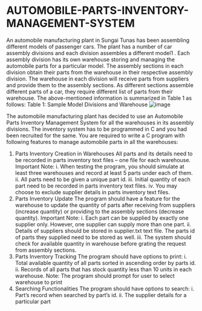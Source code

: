 # AUTOMOBILE-PARTS-INVENTORY-MANAGEMENT-SYSTEM
An automobile manufacturing plant in Sungai Tunas has been assembling different models of 
passenger cars. The plant has a number of car assembly divisions and each division assembles 
a different model1
. Each assembly division has its own warehouse storing and managing the 
automobile parts for a particular model. The assembly sections in each division obtain their 
parts from the warehouse in their respective assembly division. 
The warehouse in each division will receive parts from suppliers and provide them to the 
assembly sections. As different sections assemble different parts of a car, they require different 
list of parts from their warehouse. The above-mentioned information is summarized in Table 
1 as follows:
Table 1: Sample Model Divisions and Warehouse
![image](https://user-images.githubusercontent.com/124484779/216805835-ac6d864f-0e1a-4d51-963e-4438a97ea0ad.png)

The automobile manufacturing plant has decided to use an Automobile Parts Inventory 
Management System for all the warehouses in its assembly divisions. The inventory system has 
to be programmed in C and you had been recruited for the same. You are required to write a C
program with following features to manage automobile parts in all the warehouses:
1. Parts Inventory Creation in Warehouses
All parts and its details need to be recorded in parts inventory text files – one file for each 
warehouse.
Important Note: 
i. When testing the program, you should simulate at least three warehouses and record 
at least 5 parts under each of them. 
ii. All parts need to be given a unique part id.
iii. Initial quantity of each part need to be recorded in parts inventory text files.
iv. You may choose to exclude supplier details in parts inventory text files.
2. Parts Inventory Update
The program should have a feature for the warehouse to update the quantity of parts after 
receiving from suppliers (increase quantity) or providing to the assembly sections (decrease 
quantity). 
Important Note: 
i. Each part can be supplied by exactly one supplier only. However, one supplier can 
supply more than one part.
ii. Details of suppliers should be stored in supplier.txt text file. The parts id of parts 
they supplied need to be stored as well.
iii. The system should check for available quantity in warehouse before grating the 
request from assembly sections.
3. Parts Inventory Tracking
The program should have options to print:
i. Total available quantity of all parts sorted in ascending order by parts id.
ii. Records of all parts that has stock quantity less than 10 units in each warehouse.
Note: The program should prompt for user to select warehouse to print
4. Searching Functionalities
The program should have options to search:
i. Part’s record when searched by part’s id.
ii. The supplier details for a particular part
